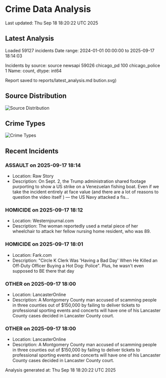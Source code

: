 # Crime Data Analysis
Last updated: Thu Sep 18 18:20:22 UTC 2025

## Latest Analysis

Loaded 59127 incidents
Date range: 2024-01-01 00:00:00 to 2025-09-17 18:14:03

Incidents by source:
source
newsapi           59026
chicago_pd          100
chicago_police        1
Name: count, dtype: int64

Report saved to reports/latest_analysis.md
bution.svg)

## Source Distribution
![Source Distribution](images/source_distribution.svg)

## Crime Types
![Crime Types](images/crime_types.svg)

## Recent Incidents

### ASSAULT on 2025-09-17 18:14
- Location: Raw Story
- Description: On Sept. 2, the Trump administration shared footage
 purporting to show a US strike on a Venezuelan fishing boat. Even if we take the incident entirely at face value (and there are a lot of reasons to question the video itself
) — the US Navy attacked a fis…


### HOMICIDE on 2025-09-17 18:12
- Location: Westernjournal.com
- Description: The woman reportedly used a metal piece of her wheelchair to attack her fellow nursing home resident, who was 89.


### HOMICIDE on 2025-09-17 18:01
- Location: Fark.com
- Description: "Circle K Clerk Was 'Having a Bad Day' When He Killed an Off-Duty Officer Buying a Hot Dog: Police". Plus, he wasn't even supposed to BE there that day


### OTHER on 2025-09-17 18:00
- Location: LancasterOnline
- Description: A Montgomery County man accused of scamming people in three counties out of $150,000 by failing to deliver tickets to professional sporting events and concerts will have one of his Lancaster County cases decided in Lancaster County court.


### OTHER on 2025-09-17 18:00
- Location: LancasterOnline
- Description: A Montgomery County man accused of scamming people in three counties out of $150,000 by failing to deliver tickets to professional sporting events and concerts will have one of his Lancaster County cases decided in Lancaster County court.

Analysis generated at: Thu Sep 18 18:20:22 UTC 2025
